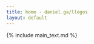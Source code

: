 ```yaml
---
title: home - daniel.ga/llegos
layout: default
---
```

{% include main_text.md %}
<script>
  fakeRedirect();
</script>
